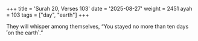 +++
title = 'Surah 20, Verses 103'
date = '2025-08-27'
weight = 2451
ayah = 103
tags = ["day", "earth"]
+++

They will whisper among themselves, “You stayed no more than ten days ˹on the earth˺.”